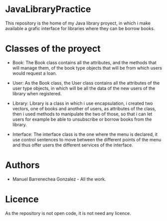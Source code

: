 # JavaLibraryPractice
This repository is the home of my Java library proyect, in which i make available a grafic interface for libraries where they can be borrow books.
# Classes of the proyect
- Book: The Book class contains all the attributes, and the methods that will manage them, of the book type objects that will be from which users would request a loan.

- User: As the Book class, the User class contains all the attributes of the user type objects, in which will be all the data of the new users of the library when registered.

- Library: Library is a class in which i use encapsulation, i created two vectors, one of books and another of users, as attributes of the class, then i used methods to manipulate the two of those, so that i can let users for example be able to unsubscribe or borrow books from the library.

- Interface: The interface class is the one where the menu is declared, it use control sentences to move between the different points of the menu and thus offer users the different services of the interface.
# Authors
- Manuel Barrenechea Gonzalez - All the work.
# Licence
As the repository is not open code, it is not need any licence.
